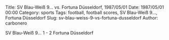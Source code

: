 Title: SV Blau-Weiß 9… vs. Fortuna Düsseldorf, 1987/05/01
Date: 1987/05/01 00:00
Category: sports
Tags: football, football scores, SV Blau-Weiß 9…, Fortuna Düsseldorf
Slug: sv-blau-weiss-9-vs-fortuna-dusseldorf
Author: carbonero


SV Blau-Weiß 9… 1 - 2 Fortuna Düsseldorf

